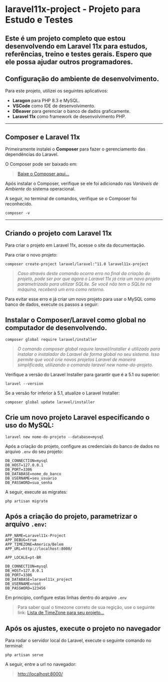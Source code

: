 # laravel11x-project - Projeto para Estudo e Testes

## Este é um projeto completo que estou desenvolvendo em Laravel 11x para estudos, referências, treino e testes gerais. Espero que ele possa ajudar outros programadores.

## Configuração do ambiente de desenvolvimento.

Para este projeto, utilizei os seguintes aplicativos:

-   **Laragon** para PHP 8.3 e MySQL.
-   **VSCode** como IDE de desenvolvimento.
-   **DBeaver** para gerenciar o banco de dados graficamente.
-   **Laravel 11x** como framework de desenvolvimento PHP.

---

## Composer e Laravel 11x

Primeiramente instalei o **Composer** para fazer o gerenciamento das dependências do Laravel.

O Composer pode ser baixado em:

> [Baixe o Composer aqui...](https://getcomposer.org/download/)

Após instalar o Composer, verifique se ele foi adicionado nas _Variáveis de Ambiente_ do sistema operacional.

A seguir, no terminal de comandos, verifique se o Composer foi reconhecido.

```
composer -v
```

---

## Criando o projeto com Laravel 11x

Para criar o projeto em Laravel 11x, acesse o site da documentação.

Para criar o novo projeto:

```
composer create-project laravel/laravel:^11.0 laravel11x-project
```

> _Caso através deste comando ocorra erro no final da criação do projeto, pode ser por que agora o Laravel 11x já cria um novo projeto parametrizado para utilizar SQLite. Se você não tem o SQLite na máquina, receberá um erro como retorno._

Para evitar esse erro e já criar um novo projeto para usar o MySQL como banco de dados, execute os passos a seguir:

## Instalar o Composer/Laravel como global no computador de desenvolvendo.

```
composer global require laravel/installer
```

> _O comando composer global require laravel/installer é utilizado para instalar o instalador do Laravel de forma global no seu sistema. Isso permite que você crie novos projetos Laravel de maneira simplificada, utilizando o comando laravel new nome-do-projeto._

Verifique a versão do Laravel Installer para garantir que é a 5.1 ou superior:

```
laravel --version
```

Se a versão for inferior à 5.1, atualize o Laravel Installer:

```
composer global update laravel/installer
```

## Crie um novo projeto Laravel especificando o uso do MySQL:

```
laravel new nome-do-projeto --database=mysql
```

Após a criação do projeto, configure as credenciais do banco de dados no arquivo `.env` do seu projeto:

```
DB_CONNECTION=mysql
DB_HOST=127.0.0.1
DB_PORT=3306
DB_DATABASE=nome_do_banco
DB_USERNAME=seu_usuario
DB_PASSWORD=sua_senha
```

A seguir, execute as migrates:

```
php artisan migrate
```

## Após a criação do projeto, parametrizar o arquivo `.env`:

```
APP_NAME=Laravel11x-Project
APP_DEBUG=true
APP_TIMEZONE=America/Belem
APP_URL=http://localhost:8000/

APP_LOCALE=pt-BR

DB_CONNECTION=mysql
DB_HOST=127.0.0.1
DB_PORT=3306
DB_DATABASE=laravel11x_project
DB_USERNAME=root
DB_PASSWORD=123456
```

Em princípio, configure estas linhas dentro do arquivo `.env`

> Para saber qual o timezone correto de sua regição, use o seguinte link: [Lista de TimeZone para seu projeto...](https://www.php.net/manual/pt_BR/timezones.php)

## Após os ajustes, execute o projeto no navegador

Para rodar o servidor local do Laravel, execute o seguinte comando no terminal:

```
php artisan serve
```

A seguir, entre a url no navegador:

> [http://localhost:8000/](http://localhost:8000/)

